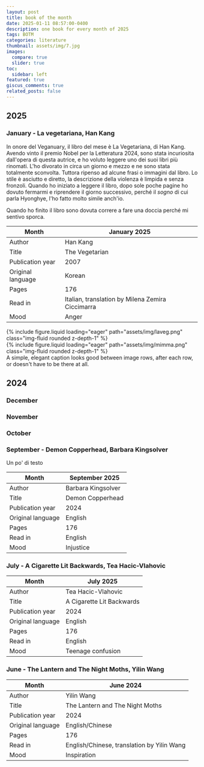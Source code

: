 ```yaml
---
layout: post
title: book of the month
date: 2025-01-11 08:57:00-0400
description: one book for every month of 2025
tags: BOTM
categories: literature
thumbnail: assets/img/7.jpg
images:
  compare: true
  slider: true
toc:
  sidebar: left
featured: true
giscus_comments: true
related_posts: false
---
```


## 2025
### January - La vegetariana, Han Kang

In onore del Veganuary, il libro del mese è La Vegetariana, di Han Kang. Avendo vinto il premio Nobel per la Letteratura 2024, sono stata incuriosita dall'opera di questa autrice, e ho voluto leggere uno dei suoi libri più rinomati. L'ho divorato in circa un giorno e mezzo e ne sono stata totalmente sconvolta. Tuttora ripenso ad alcune frasi o immagini dal libro. Lo stile è asciutto e diretto, la descrizione della violenza è limpida e senza fronzoli. Quando ho iniziato a leggere il libro, dopo sole poche pagine ho dovuto fermarmi e riprendere il giorno successivo, perché il *sogno* di cui parla Hyonghye, l'ho fatto molto simile anch'io.

Quando ho finito il libro sono dovuta correre a fare una doccia perché mi sentivo sporca.

| Month                  | January 2025                                    |
| ---------------------- | ----------------------------------------------- |
| Author                 | Han Kang                                        |
| Title                  | The Vegetarian                                  |
| Publication year       | 2007                                            |
| Original language      | Korean                                          |
| Pages                  | 176                                             |
| Read in                | Italian, translation by Milena Zemira Ciccimarra|
| Mood                   | Anger                                           |


<div class="row mt-3">
    <div class="col-sm mt-3 mt-md-0">
        {% include figure.liquid loading="eager" path="assets/img/laveg.png" class="img-fluid rounded z-depth-1" %}
    </div>
    <div class="col-sm mt-3 mt-md-0">
        {% include figure.liquid loading="eager" path="assets/img/mimma.png" class="img-fluid rounded z-depth-1" %}
    </div>
</div>
<div class="caption">
    A simple, elegant caption looks good between image rows, after each row, or doesn't have to be there at all.
</div>


## 2024

### December


### November


### October

### September - Demon Copperhead, Barbara Kingsolver
Un po' di testo 

| Month                  | September 2025                                  |
| ---------------------- | ----------------------------------------------- |
| Author                 | Barbara Kingsolver                              |
| Title                  | Demon Copperhead                                |
| Publication year       | 2024                                            |
| Original language      | English                                         |
| Pages                  | 176                                             |
| Read in                | English                                         |
| Mood                   | Injustice                                       |


### July - A Cigarette Lit Backwards, Tea Hacic-Vlahovic

| Month                  | July 2025                                       |
| ---------------------- | ----------------------------------------------- |
| Author                 | Tea Hacic-Vlahovic                              |
| Title                  | A Cigarette Lit Backwards                       |
| Publication year       | 2024                                            |
| Original language      | English                                         |
| Pages                  | 176                                             |
| Read in                | English                                         |
| Mood                   | Teenage confusion                               |


### June - The Lantern and The Night Moths, Yilin Wang

| Month                  | June 2024                                       |
| ---------------------- | ----------------------------------------------- |
| Author                 | Yilin Wang                                      |
| Title                  | The Lantern and The Night Moths                 |
| Publication year       | 2024                                            |
| Original language      | English/Chinese                                 |
| Pages                  | 176                                             |
| Read in                | English/Chinese, translation by Yilin Wang      |
| Mood                   | Inspiration                                     |



